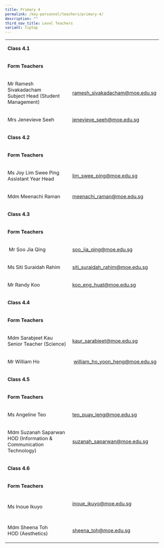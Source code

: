 ```yaml
---
title: Primary 4
permalink: /key-personnel/teachers/primary-4/
description: ""
third_nav_title: Level Teachers
variant: tiptap
---
```

<table style="minWidth: 50px">
<colgroup>
<col>
<col>
</colgroup>
<tbody>
<tr>
<td rowspan="1" colspan="2">
<p><strong>Class 4.1</strong>
</p>
</td>
</tr>
<tr>
<td rowspan="1" colspan="2">
<p><strong>Form Teachers</strong>
</p>
</td>
</tr>
<tr>
<td rowspan="1" colspan="1">
<p>Mr Ramesh Sivakadacham
<br>Subject Head (Student Management)</p>
</td>
<td rowspan="1" colspan="1">
<p><a href="mailto:ramesh_sivakadacham@moe.edu.sg" rel="noopener noreferrer nofollow" target="">ramesh_sivakadacham@moe.edu.sg</a>
</p>
</td>
</tr>
<tr>
<td rowspan="1" colspan="1">
<p>Mrs Jenevieve Seeh</p>
</td>
<td rowspan="1" colspan="1">
<p><a href="mailto:jenevieve_seeh@moe.edu.sg" rel="noopener noreferrer nofollow" target="">jenevieve_seeh@moe.edu.sg</a>
</p>
</td>
</tr>
<tr>
<td rowspan="1" colspan="2">
<p><strong>Class 4.2</strong>
</p>
</td>
</tr>
<tr>
<td rowspan="1" colspan="2">
<p><strong>Form Teachers</strong>
</p>
</td>
</tr>
<tr>
<td rowspan="1" colspan="1">
<p>Ms Joy Lim Swee Ping
<br>Assistant Year Head</p>
</td>
<td rowspan="1" colspan="1">
<p><a href="mailto:lim_swee_ping@moe.edu.sg" rel="noopener noreferrer nofollow" target="">lim_swee_ping@moe.edu.sg</a>
</p>
</td>
</tr>
<tr>
<td rowspan="1" colspan="1">
<p>Mdm Meenachi Raman</p>
</td>
<td rowspan="1" colspan="1">
<p><a href="mailto:meenachi_raman@moe.edu.sg" rel="noopener noreferrer nofollow" target="">meenachi_raman@moe.edu.sg</a>
</p>
</td>
</tr>
<tr>
<td rowspan="1" colspan="2">
<p><strong>Class 4.3</strong>
</p>
</td>
</tr>
<tr>
<td rowspan="1" colspan="2">
<p><strong>Form Teachers</strong>
</p>
</td>
</tr>
<tr>
<td rowspan="1" colspan="1">
<p>&nbsp;Mr Soo Jia Qing</p>
</td>
<td rowspan="1" colspan="1">
<p><a href="mailto:soo_jia_qing@moe.edu.sg" rel="noopener noreferrer nofollow" target="">soo_jia_qing@moe.edu.sg</a>
</p>
</td>
</tr>
<tr>
<td rowspan="1" colspan="1">
<p>Ms Siti Suraidah Rahim</p>
</td>
<td rowspan="1" colspan="1">
<p><a href="mailto:siti_suraidah_rahim@moe.edu.sg" rel="noopener noreferrer nofollow" target="">siti_suraidah_rahim@moe.edu.sg</a>
</p>
</td>
</tr>
<tr>
<td rowspan="1" colspan="1">
<p>Mr Randy Koo</p>
</td>
<td rowspan="1" colspan="1">
<p><a href="mailto:koo_eng_huat@moe.edu.sg" rel="noopener noreferrer nofollow" target="">koo_eng_huat@moe.edu.sg</a>
</p>
</td>
</tr>
<tr>
<td rowspan="1" colspan="2">
<p><strong>Class 4.4</strong>
</p>
</td>
</tr>
<tr>
<td rowspan="1" colspan="2">
<p><strong>Form Teachers</strong>
</p>
</td>
</tr>
<tr>
<td rowspan="1" colspan="1">
<p>Mdm Sarabjeet Kau
<br>Senior Teacher (Science)</p>
</td>
<td rowspan="1" colspan="1">
<p><a href="mailto:kaur_sarabjeet@moe.edu.sg" rel="noopener noreferrer nofollow" target="">kaur_sarabjeet@moe.edu.sg</a>
</p>
</td>
</tr>
<tr>
<td rowspan="1" colspan="1">
<p>Mr William Ho</p>
</td>
<td rowspan="1" colspan="1">
<p>&nbsp;<a href="mailto:william_ho_yoon_hean@moe.edu.sg" rel="noopener noreferrer nofollow" target="">william_ho_yoon_heng@moe.edu.sg</a>
</p>
</td>
</tr>
<tr>
<td rowspan="1" colspan="2">
<p><strong>Class 4.5</strong>
</p>
</td>
</tr>
<tr>
<td rowspan="1" colspan="2">
<p><strong>Form Teachers</strong>
</p>
</td>
</tr>
<tr>
<td rowspan="1" colspan="1">
<p>Ms Angeline Teo</p>
</td>
<td rowspan="1" colspan="1">
<p><a href="mailto:teo_puay_leng@moe.edu.sg" rel="noopener noreferrer nofollow" target="">teo_puay_leng@moe.edu.sg</a>
</p>
</td>
</tr>
<tr>
<td rowspan="1" colspan="1">
<p>Mdm Suzanah Saparwan
<br>HOD (Information &amp; Communication Technology)</p>
</td>
<td rowspan="1" colspan="1">
<p><a href="mailto:suzanah_saparwan@moe.edu.sg" rel="noopener noreferrer nofollow" target="">suzanah_saparwan@moe.edu.sg</a>
<br>
</p>
</td>
</tr>
<tr>
<td rowspan="1" colspan="2">
<p><strong>Class 4.6</strong>
</p>
</td>
</tr>
<tr>
<td rowspan="1" colspan="2">
<p><strong>Form Teachers</strong>
</p>
</td>
</tr>
<tr>
<td rowspan="1" colspan="1">
<p>Ms Inoue Ikuyo</p>
</td>
<td rowspan="1" colspan="1">
<p><a href="mailto:inoue_ikuyo@moe.edu.sg" rel="noopener noreferrer nofollow" target="">inoue_ikuyo@moe.edu.sg</a>
<br>
<br>
</p>
</td>
</tr>
<tr>
<td rowspan="1" colspan="1">
<p>Mdm Sheena Toh
<br>HOD (Aesthetics)</p>
</td>
<td rowspan="1" colspan="1">
<p><a href="mailto:sheena_toh@moe.edu.sg" rel="noopener noreferrer nofollow" target="">sheena_toh@moe.edu.sg</a>
</p>
</td>
</tr>
</tbody>
</table>
<p></p>